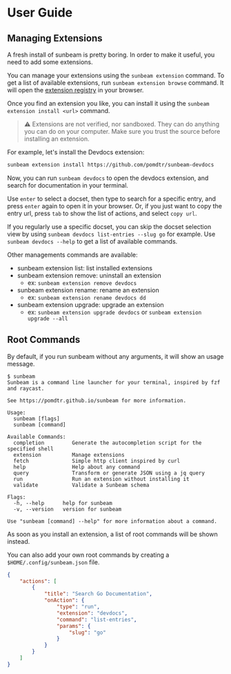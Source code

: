 # User Guide

## Managing Extensions

A fresh install of sunbeam is pretty boring. In order to make it useful, you need to add some extensions.

You can manage your extensions using the `sunbeam extension` command.
To get a list of available extensions, run `sunbeam extension browse` command.
It will open the [extension registry](https://github.com/topics/sunbeam-extension) in your browser.

Once you find an extension you like, you can install it using the `sunbeam extension install <url>` command.

> ⚠️ Extensions are not verified, nor sandboxed. They can do anything you can do on your computer. Make sure you trust the source before installing an extension.

For example, let's install the Devdocs extension:

```sh
sunbeam extension install https://github.com/pomdtr/sunbeam-devdocs
```

Now, you can run `sunbeam devdocs` to open the devdocs extension, and search for documentation in your terminal.

Use `enter` to select a docset, then type to search for a specific entry, and press `enter` again to open it in your browser.
Or, if you just want to copy the entry url, press `tab` to show the list of actions, and select `copy url`.

If you regularly use a specific docset, you can skip the docset selection view by using `sunbeam devdocs list-entries --slug go` for example.
Use `sunbeam devdocs --help` to get a list of available commands.

Other managements commands are available:

- sunbeam extension list: list installed extensions
- sunbeam extension remove: uninstall an extension
    - ex: `sunbeam extension remove devdocs`
- sunbeam extension rename: rename an extension
    - ex: `sunbeam extension rename devdocs dd`
- sunbeam extension upgrade: upgrade an extension
    - ex: `sunbeam extension upgrade devdocs` or `sunbeam extension upgrade --all`

## Root Commands

By default, if you run sunbeam without any arguments, it will show an usage message.

```
$ sunbeam
Sunbeam is a command line launcher for your terminal, inspired by fzf and raycast.

See https://pomdtr.github.io/sunbeam for more information.

Usage:
  sunbeam [flags]
  sunbeam [command]

Available Commands:
  completion         Generate the autocompletion script for the specified shell
  extension          Manage extensions
  fetch              Simple http client inspired by curl
  help               Help about any command
  query              Transform or generate JSON using a jq query
  run                Run an extension without installing it
  validate           Validate a Sunbeam schema

Flags:
  -h, --help      help for sunbeam
  -v, --version   version for sunbeam

Use "sunbeam [command] --help" for more information about a command.
```

As soon as you install an extension, a list of root commands will be shown instead.

You can also add your own root commands by creating a `$HOME/.config/sunbeam.json` file.

```json
{
    "actions": [
        {
            "title": "Search Go Documentation",
            "onAction": {
                "type": "run",
                "extension": "devdocs",
                "command": "list-entries",
                "params": {
                    "slug": "go"
                }
            }
        }
    ]
}
```
